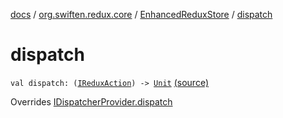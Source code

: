 [docs](../../index.md) / [org.swiften.redux.core](../index.md) / [EnhancedReduxStore](index.md) / [dispatch](./dispatch.md)

# dispatch

`val dispatch: (`[`IReduxAction`](../-i-redux-action.md)`) -> `[`Unit`](https://kotlinlang.org/api/latest/jvm/stdlib/kotlin/-unit/index.html) [(source)](https://github.com/protoman92/KotlinRedux/tree/master/common/common-core/src/main/kotlin/org/swiften/redux/core/Middleware.kt#L34)

Overrides [IDispatcherProvider.dispatch](../-i-dispatcher-provider/dispatch.md)

